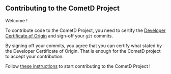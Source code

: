 ## Contributing to the CometD Project ##

Welcome !

To contribute code to the CometD Project, you need to certify
the [Developer Certificate of Origin](http://developercertificate.org/)
and sign-off your `git` commits.

By signing off your commits, you agree that you can certify
what stated by the Developer Certificate of Origin.
That is enough for the CometD project to accept your contribution.

Follow [these instructions](http://docs.cometd.org/3/reference/#_contribute)
to start contributing to the CometD Project !
